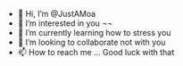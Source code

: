 - 👋 Hi, I’m @JustAMoa
- 👀 I’m interested in you ¬¬
- 🌱 I’m currently learning how to stress you 
- 💞️ I’m looking to collaborate not with you
- 📫 How to reach me ... Good luck with that

<!---
JustAMoa/JustAMoa is a ✨ special ✨ repository because its `README.md` (this file) appears on your GitHub profile.
You can click the Preview link to take a look at your changes.
--->
